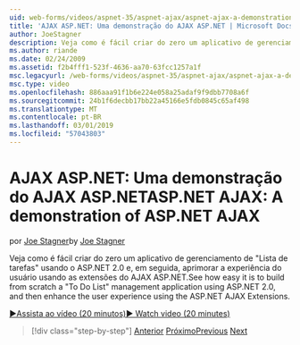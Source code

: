 ```yaml
---
uid: web-forms/videos/aspnet-35/aspnet-ajax/aspnet-ajax-a-demonstration-of-aspnet-ajax
title: 'AJAX ASP.NET: Uma demonstração do AJAX ASP.NET | Microsoft Docs'
author: JoeStagner
description: Veja como é fácil criar do zero um aplicativo de gerenciamento de 'Lista de tarefas' usando o ASP.NET 2.0 e, em seguida, aprimorar a experiência do usuário usando o ASP.NET AJAX...
ms.author: riande
ms.date: 02/24/2009
ms.assetid: f2b4fff1-523f-4636-aa70-63fcc1257a1f
msc.legacyurl: /web-forms/videos/aspnet-35/aspnet-ajax/aspnet-ajax-a-demonstration-of-aspnet-ajax
msc.type: video
ms.openlocfilehash: 886aaa91f1b6e224e058a25adaf9f9dbb7708a6f
ms.sourcegitcommit: 24b1f6decbb17bb22a45166e5fdb0845c65af498
ms.translationtype: MT
ms.contentlocale: pt-BR
ms.lasthandoff: 03/01/2019
ms.locfileid: "57043803"
---
```

<a name="aspnet-ajax-a-demonstration-of-aspnet-ajax"></a><span data-ttu-id="56cb2-103">AJAX ASP.NET: Uma demonstração do AJAX ASP.NET</span><span class="sxs-lookup"><span data-stu-id="56cb2-103">ASP.NET AJAX: A demonstration of ASP.NET AJAX</span></span>
====================
<span data-ttu-id="56cb2-104">por [Joe Stagner](https://github.com/JoeStagner)</span><span class="sxs-lookup"><span data-stu-id="56cb2-104">by [Joe Stagner](https://github.com/JoeStagner)</span></span>

<span data-ttu-id="56cb2-105">Veja como é fácil criar do zero um aplicativo de gerenciamento de "Lista de tarefas" usando o ASP.NET 2.0 e, em seguida, aprimorar a experiência do usuário usando as extensões do AJAX ASP.NET.</span><span class="sxs-lookup"><span data-stu-id="56cb2-105">See how easy it is to build from scratch a "To Do List" management application using ASP.NET 2.0, and then enhance the user experience using the ASP.NET AJAX Extensions.</span></span>

[<span data-ttu-id="56cb2-106">&#9654;Assista ao vídeo (20 minutos)</span><span class="sxs-lookup"><span data-stu-id="56cb2-106">&#9654; Watch video (20 minutes)</span></span>](https://channel9.msdn.com/Blogs/ASP-NET-Site-Videos/aspnet-ajax-a-demonstration-of-aspnet-ajax)

> [!div class="step-by-step"]
> <span data-ttu-id="56cb2-107">[Anterior](creating-and-using-an-ajax-enabled-web-service-in-a-web-site.md)
> [Próximo](adonet-data-services-with-aspnet-ajax-support.md)</span><span class="sxs-lookup"><span data-stu-id="56cb2-107">[Previous](creating-and-using-an-ajax-enabled-web-service-in-a-web-site.md)
[Next](adonet-data-services-with-aspnet-ajax-support.md)</span></span>
